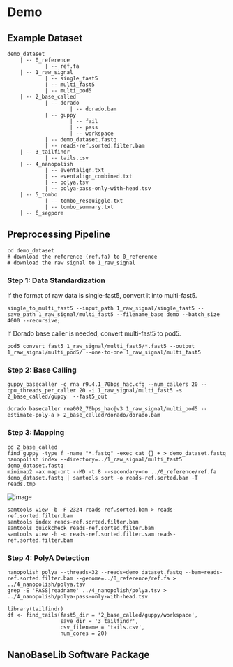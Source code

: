 # Demo

## Example Dataset
```
demo_dataset
    | -- 0_reference
            | -- ref.fa
    | -- 1_raw_signal
            | -- single_fast5
            | -- multi_fast5
            | -- multi_pod5
    | -- 2_base_called
            | -- dorado
                    | -- dorado.bam
            | -- guppy
                    | -- fail
                    | -- pass
                    | -- workspace
            | -- demo_dataset.fastq
            | -- reads-ref.sorted.filter.bam
    | -- 3_tailfindr
            | -- tails.csv
    | -- 4_nanopolish
            | -- eventalign.txt
            | -- eventalign_combined.txt
            | -- polya.tsv
            | -- polya-pass-only-with-head.tsv
    | -- 5_tombo
            | -- tombo_resquiggle.txt
            | -- tombo_summary.txt
    | -- 6_segpore        
```
## Preprocessing Pipeline

```
cd demo_dataset
# download the reference (ref.fa) to 0_reference
# download the raw signal to 1_raw_signal
```

### Step 1: Data Standardization

If the format of raw data is single-fast5, convert it into multi-fast5.
```
single_to_multi_fast5 --input_path 1_raw_signal/single_fast5 --save_path 1_raw_signal/multi_fast5 --filename_base demo --batch_size 4000 --recursive; 
```
If Dorado base caller is needed, convert multi-fast5 to pod5.
```
pod5 convert fast5 1_raw_signal/multi_fast5/*.fast5 --output 1_raw_signal/multi_pod5/ --one-to-one 1_raw_signal/multi_fast5
```
### Step 2: Base Calling

```
guppy_basecaller -c rna_r9.4.1_70bps_hac.cfg --num_callers 20 --cpu_threads_per_caller 20 -i 1_raw_signal/multi_fast5 -s 2_base_called/guppy  --fast5_out
```

```
dorado basecaller rna002_70bps_hac@v3 1_raw_signal/multi_pod5 --estimate-poly-a > 2_base_called/dorado/dorado.bam 
```

### Step 3: Mapping

```
cd 2_base_called
find guppy -type f -name "*.fastq" -exec cat {} + > demo_dataset.fastq
nanopolish index --directory=../1_raw_signal/multi_fast5 demo_dataset.fastq
minimap2 -ax map-ont --MD -t 8 --secondary=no ../0_reference/ref.fa demo_dataset.fastq | samtools sort -o reads-ref.sorted.bam -T reads.tmp
```
![image](https://github.com/nanobaselib/NanoBaseLib/assets/166529164/c92a60fb-8fa7-47de-8456-fe119c020d42)

```
samtools view -b -F 2324 reads-ref.sorted.bam > reads-ref.sorted.filter.bam
samtools index reads-ref.sorted.filter.bam
samtools quickcheck reads-ref.sorted.filter.bam
samtools view -h -o reads-ref.sorted.filter.sam reads-ref.sorted.filter.bam
```

### Step 4: PolyA Detection

```
nanopolish polya --threads=32 --reads=demo_dataset.fastq --bam=reads-ref.sorted.filter.bam --genome=../0_reference/ref.fa > ../4_nanopolish/polya.tsv
grep -E 'PASS|readname' ../4_nanopolish/polya.tsv > ../4_nanopolish/polya-pass-only-with-head.tsv
```

```
library(tailfindr)
df <- find_tails(fast5_dir = '2_base_called/guppy/workspace',
                 save_dir = '3_tailfindr',
                 csv_filename = 'tails.csv',
                 num_cores = 20)
```



## NanoBaseLib Software Package
